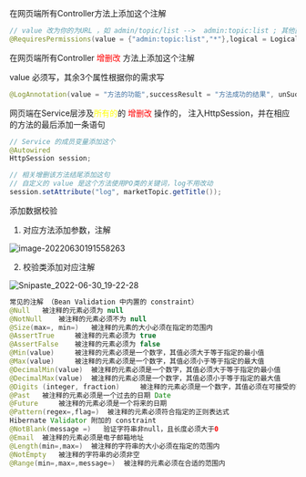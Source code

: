 在网页端所有Controller方法上添加这个注解
```java
// value 改为你的为URL ，如 admin/topic/list -->  admin:topic:list ; 其他直接抄
@RequiresPermissions(value = {"admin:topic:list","*"},logical = Logical.OR)
```



在网页端所有Controller <span style="color:red">增删改</span> 方法上添加这个注解

value 必须写，其余3个属性根据你的需求写

```java
@LogAnnotation(value = "方法的功能",successResult = "方法成功的结果", unSuccessResul t= "方法失败的结果",comment = "随意写")
```



网页端在Service层涉及<span style="color:yellow">所有的</span>的 <span style="color:red">增删改</span> 操作的， 注入HttpSession，并在相应的方法的最后添加一条语句

```java
// Service 的成员变量添加这个
@Autowired
HttpSession session;

// 相关增删该方法结尾添加这句
// 自定义的 value 是这个方法使用PO类的关键词，log不用改动
session.setAttribute("log", marketTopic.getTitle());
```



添加数据校验

1. 对应方法添加参数，注解

![image-20220630191558263](../../../../Note/Local_img/image-20220630191558263.png)

2. 校验类添加对应注解

![Snipaste_2022-06-30_19-22-28](../../../../Note/Local_img/Snipaste_2022-06-30_19-22-28.jpg)

```java
常见的注解 （Bean Validation 中内置的 constraint）     
@Null   被注释的元素必须为 null     
@NotNull    被注释的元素必须不为 null     
@Size(max=, min=)   被注释的元素的大小必须在指定的范围内     
@AssertTrue     被注释的元素必须为 true     
@AssertFalse    被注释的元素必须为 false     
@Min(value)     被注释的元素必须是一个数字，其值必须大于等于指定的最小值     
@Max(value)     被注释的元素必须是一个数字，其值必须小于等于指定的最大值     
@DecimalMin(value)  被注释的元素必须是一个数字，其值必须大于等于指定的最小值     
@DecimalMax(value)  被注释的元素必须是一个数字，其值必须小于等于指定的最大值     
@Digits (integer, fraction)     被注释的元素必须是一个数字，其值必须在可接受的范围内     
@Past   被注释的元素必须是一个过去的日期 Date    
@Future     被注释的元素必须是一个将来的日期     
@Pattern(regex=,flag=)  被注释的元素必须符合指定的正则表达式     
Hibernate Validator 附加的 constraint     
@NotBlank(message =)   验证字符串非null，且长度必须大于0     
@Email  被注释的元素必须是电子邮箱地址     
@Length(min=,max=)  被注释的字符串的大小必须在指定的范围内     
@NotEmpty   被注释的字符串的必须非空     
@Range(min=,max=,message=)  被注释的元素必须在合适的范围内
```

